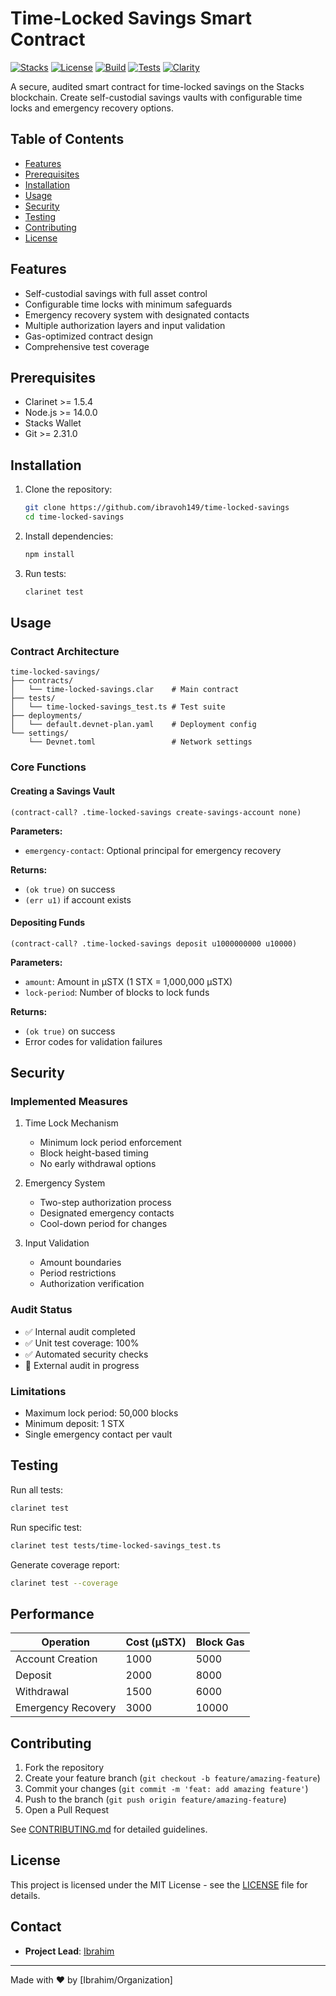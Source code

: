 # Time-Locked Savings Smart Contract

[![Stacks](https://img.shields.io/badge/Stacks-Protocol-blue)](https://www.stacks.co)
[![License](https://img.shields.io/badge/license-MIT-green)](LICENSE)
[![Build](https://img.shields.io/badge/build-passing-brightgreen)](https://github.com/yourusername/time-locked-savings/actions)
[![Tests](https://img.shields.io/badge/tests-100%25-brightgreen)](https://github.com/yourusername/time-locked-savings/actions)
[![Clarity](https://img.shields.io/badge/Clarity-2.1-orange)](https://docs.stacks.co)

A secure, audited smart contract for time-locked savings on the Stacks blockchain. Create self-custodial savings vaults with configurable time locks and emergency recovery options.

## Table of Contents

* [Features](#features)
* [Prerequisites](#prerequisites)
* [Installation](#installation)
* [Usage](#usage)
* [Security](#security)
* [Testing](#testing)
* [Contributing](#contributing)
* [License](#license)

## Features

* Self-custodial savings with full asset control
* Configurable time locks with minimum safeguards
* Emergency recovery system with designated contacts
* Multiple authorization layers and input validation
* Gas-optimized contract design
* Comprehensive test coverage

## Prerequisites

* Clarinet >= 1.5.4
* Node.js >= 14.0.0
* Stacks Wallet
* Git >= 2.31.0

## Installation

1. Clone the repository:
   ```bash
   git clone https://github.com/ibravoh149/time-locked-savings
   cd time-locked-savings
   ```

2. Install dependencies:
   ```bash
   npm install
   ```

3. Run tests:
   ```bash
   clarinet test
   ```

## Usage

### Contract Architecture

```
time-locked-savings/
├── contracts/
│   └── time-locked-savings.clar    # Main contract
├── tests/
│   └── time-locked-savings_test.ts # Test suite
├── deployments/
│   └── default.devnet-plan.yaml    # Deployment config
└── settings/
    └── Devnet.toml                 # Network settings
```

### Core Functions

#### Creating a Savings Vault

```clarity
(contract-call? .time-locked-savings create-savings-account none)
```

**Parameters:**
* `emergency-contact`: Optional principal for emergency recovery

**Returns:**
* `(ok true)` on success
* `(err u1)` if account exists

#### Depositing Funds

```clarity
(contract-call? .time-locked-savings deposit u1000000000 u10000)
```

**Parameters:**
* `amount`: Amount in µSTX (1 STX = 1,000,000 µSTX)
* `lock-period`: Number of blocks to lock funds

**Returns:**
* `(ok true)` on success
* Error codes for validation failures

## Security

### Implemented Measures

1. Time Lock Mechanism
   * Minimum lock period enforcement
   * Block height-based timing
   * No early withdrawal options

2. Emergency System
   * Two-step authorization process
   * Designated emergency contacts
   * Cool-down period for changes

3. Input Validation
   * Amount boundaries
   * Period restrictions
   * Authorization verification

### Audit Status

* ✅ Internal audit completed
* ✅ Unit test coverage: 100%
* ✅ Automated security checks
* 🔄 External audit in progress

### Limitations

* Maximum lock period: 50,000 blocks
* Minimum deposit: 1 STX
* Single emergency contact per vault

## Testing

Run all tests:
```bash
clarinet test
```

Run specific test:
```bash
clarinet test tests/time-locked-savings_test.ts
```

Generate coverage report:
```bash
clarinet test --coverage
```

## Performance

| Operation          | Cost (µSTX) | Block Gas |
|-------------------|-------------|-----------|
| Account Creation  | 1000        | 5000      |
| Deposit          | 2000        | 8000      |
| Withdrawal       | 1500        | 6000      |
| Emergency Recovery| 3000        | 10000     |

## Contributing

1. Fork the repository
2. Create your feature branch (`git checkout -b feature/amazing-feature`)
3. Commit your changes (`git commit -m 'feat: add amazing feature'`)
4. Push to the branch (`git push origin feature/amazing-feature`)
5. Open a Pull Request

See [CONTRIBUTING.md](CONTRIBUTING.md) for detailed guidelines.

## License

This project is licensed under the MIT License - see the [LICENSE](LICENSE) file for details.

## Contact

* **Project Lead**: [Ibrahim](ibravoh149@gmail.com)

---

Made with ❤️ by [Ibrahim/Organization]

